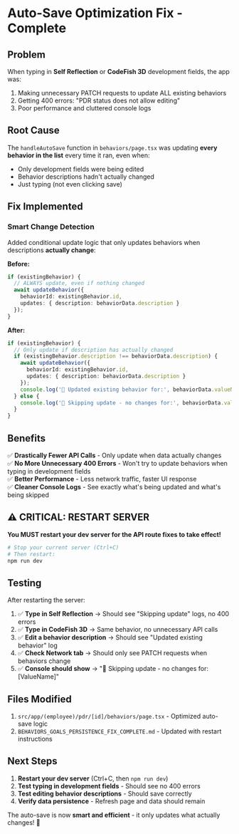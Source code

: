 # Auto-Save Optimization Fix - Complete

## Problem
When typing in **Self Reflection** or **CodeFish 3D** development fields, the app was:
1. Making unnecessary PATCH requests to update ALL existing behaviors
2. Getting 400 errors: "PDR status does not allow editing"
3. Poor performance and cluttered console logs

## Root Cause
The `handleAutoSave` function in `behaviors/page.tsx` was updating **every behavior in the list** every time it ran, even when:
- Only development fields were being edited
- Behavior descriptions hadn't actually changed
- Just typing (not even clicking save)

## Fix Implemented

### Smart Change Detection
Added conditional update logic that only updates behaviors when descriptions **actually change**:

**Before:**
```typescript
if (existingBehavior) {
  // ALWAYS update, even if nothing changed
  await updateBehavior({
    behaviorId: existingBehavior.id,
    updates: { description: behaviorData.description }
  });
}
```

**After:**
```typescript
if (existingBehavior) {
  // Only update if description has actually changed
  if (existingBehavior.description !== behaviorData.description) {
    await updateBehavior({
      behaviorId: existingBehavior.id,
      updates: { description: behaviorData.description }
    });
    console.log('🔧 Updated existing behavior for:', behaviorData.valueName);
  } else {
    console.log('🔧 Skipping update - no changes for:', behaviorData.valueName);
  }
}
```

## Benefits

✅ **Drastically Fewer API Calls** - Only update when data actually changes  
✅ **No More Unnecessary 400 Errors** - Won't try to update behaviors when typing in development fields  
✅ **Better Performance** - Less network traffic, faster UI response  
✅ **Cleaner Console Logs** - See exactly what's being updated and what's being skipped  

## ⚠️ CRITICAL: RESTART SERVER

**You MUST restart your dev server for the API route fixes to take effect!**

```bash
# Stop your current server (Ctrl+C)
# Then restart:
npm run dev
```

## Testing

After restarting the server:

1. ✅ **Type in Self Reflection** → Should see "Skipping update" logs, no 400 errors
2. ✅ **Type in CodeFish 3D** → Same behavior, no unnecessary API calls
3. ✅ **Edit a behavior description** → Should see "Updated existing behavior" log
4. ✅ **Check Network tab** → Should only see PATCH requests when behaviors change
5. ✅ **Console should show** → "🔧 Skipping update - no changes for: [ValueName]"

## Files Modified

1. `src/app/(employee)/pdr/[id]/behaviors/page.tsx` - Optimized auto-save logic
2. `BEHAVIORS_GOALS_PERSISTENCE_FIX_COMPLETE.md` - Updated with restart instructions

## Next Steps

1. **Restart your dev server** (Ctrl+C, then `npm run dev`)
2. **Test typing in development fields** - Should see no 400 errors
3. **Test editing behavior descriptions** - Should save correctly
4. **Verify data persistence** - Refresh page and data should remain

The auto-save is now **smart and efficient** - it only updates what actually changes! 🚀


